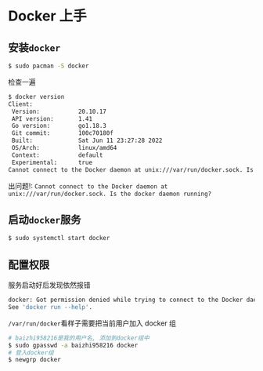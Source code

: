 # Docker 上手

## 安装`docker`

```bash
$ sudo pacman -S docker
```

检查一遍

```bash
$ docker version
Client:
 Version:           20.10.17
 API version:       1.41
 Go version:        go1.18.3
 Git commit:        100c70180f
 Built:             Sat Jun 11 23:27:28 2022
 OS/Arch:           linux/amd64
 Context:           default
 Experimental:      true
Cannot connect to the Docker daemon at unix:///var/run/docker.sock. Is the docker daemon running?
```

出问题!: `Cannot connect to the Docker daemon at unix:///var/run/docker.sock. Is the docker daemon running?`

## 启动`docker`服务

```bash
$ sudo systemctl start docker
```

## 配置权限

服务启动好后发现依然报错

```bash
docker: Got permission denied while trying to connect to the Docker daemon socket at unix:///var/run/docker.sock: Post "http://%2Fvar%2Frun%2Fdocker.sock/v1.24/containers/create": dial unix /var/run/docker.sock: connect: permission denied.
See 'docker run --help'.
```

`/var/run/docker`看样子需要把当前用户加入 docker 组

```bash
# baizhi958216是我的用户名, 添加到docker组中
$ sudo gpasswd -a baizhi958216 docker
# 登入docker组
$ newgrp docker
```
